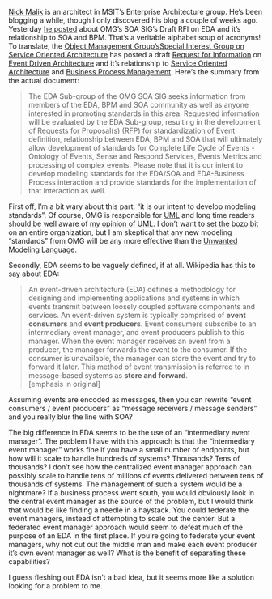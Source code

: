 [Nick Malik](http://blogs.msdn.com/nickmalik/) is an architect in MSIT’s
Enterprise Architecture group. He’s been blogging a while, though I only
discovered his blog a couple of weeks ago. Yesterday [he
posted](http://blogs.msdn.com/nickmalik/archive/2006/08/27/726970.aspx)
about OMG’s SOA SIG’s Draft RFI on EDA and it’s relationship to SOA and
BPM. That’s a veritable alphabet soup of acronyms! To translate, the
[Object Management Group’s](http://www.omg.org/)[Special Interest Group
on Service Oriented Architecture](http://soa.omg.org/) has posted a
draft [Request for
Information](http://www.omg.org/cgi-bin/apps/doc?soa/06-08-01.pdf) on
[Event Driven
Architecture](http://en.wikipedia.org/wiki/Event_Driven_Architecture)
and it’s relationship to [Service Oriented
Architecture](http://en.wikipedia.org/wiki/Service-oriented_architecture)
and [Business Process
Management](http://en.wikipedia.org/wiki/Business_Process_Management).
Here’s the summary from the actual document:

> The EDA Sub-group of the OMG SOA SIG seeks information from members of
> the EDA, BPM and SOA community as well as anyone interested in
> promoting standards in this area. Requested information will be
> evaluated by the EDA Sub-group, resulting in the development of
> Requests for Proposal(s) (RFP) for standardization of Event
> definition, relationship between EDA, BPM and SOA that will ultimately
> allow development of standards for Complete Life Cycle of
> Events -Ontology of Events, Sense and Respond Services, Events Metrics
> and processing of complex events. Please note that it is our intent to
> develop modeling standards for the EDA/SOA and EDA-Business Process
> interaction and provide standards for the implementation of that
> interaction as well.

First off, I’m a bit wary about this part: “it is our intent to develop
modeling standards”. Of course, OMG is responsible for
[UML](http://www.uml.org/) and long time readers should be well aware of
[my opinion of
UML](http://devhawk.net/2004/02/02/being-a-model-citizen/). I don’t
want to [set the bozo bit](http://c2.com/cgi/wiki?SetTheBozoBit) on an
entire organization, but I am skeptical that any new modeling
“standards” from OMG will be any more effective than the [Unwanted
Modeling
Language](http://www.martinfowler.com/bliki/UnwantedModelingLanguage.html).

Secondly, EDA seems to be vaguely defined, if at all. Wikipedia has this
to say about EDA:

> An event-driven architecture (EDA) defines a methodology for designing
> and implementing applications and systems in which events transmit
> between loosely coupled software components and services. An
> event-driven system is typically comprised of **event consumers** and
> **event producers**. Event consumers subscribe to an intermediary
> event manager, and event producers publish to this manager. When the
> event manager receives an event from a producer, the manager forwards
> the event to the consumer. If the consumer is unavailable, the manager
> can store the event and try to forward it later. This method of event
> transmission is referred to in message-based systems as **store and
> forward**.\
> [emphasis in original]

Assuming events are encoded as messages, then you can rewrite “event
consumers / event producers” as “message receivers / message senders”
and you really blur the line with SOA? 

The big difference in EDA seems to be the use of an “intermediary event
manager”. The problem I have with this approach is that the
“intermediary event manager” works fine if you have a small number of
endpoints, but how will it scale to handle hundreds of systems?
Thousands? Tens of thousands? I don’t see how the centralized event
manager approach can possibly scale to handle tens of millions of events
delivered between tens of thousands of systems. The management of such a
system would be a nightmare? If a business process went south, you would
obviously look in the central event manager as the source of the
problem, but I would think that would be like finding a needle in a
haystack. You could federate the event managers, instead of attempting
to scale out the center. But a federated event manager approach would
seem to defeat much of the purpose of an EDA in the first place. If
you’re going to federate your event managers, why not cut out the middle
man and make each event producer it’s own event manager as well? What is
the benefit of separating these capabilities?

I guess fleshing out EDA isn’t a bad idea, but it seems more like a
solution looking for a problem to me.

